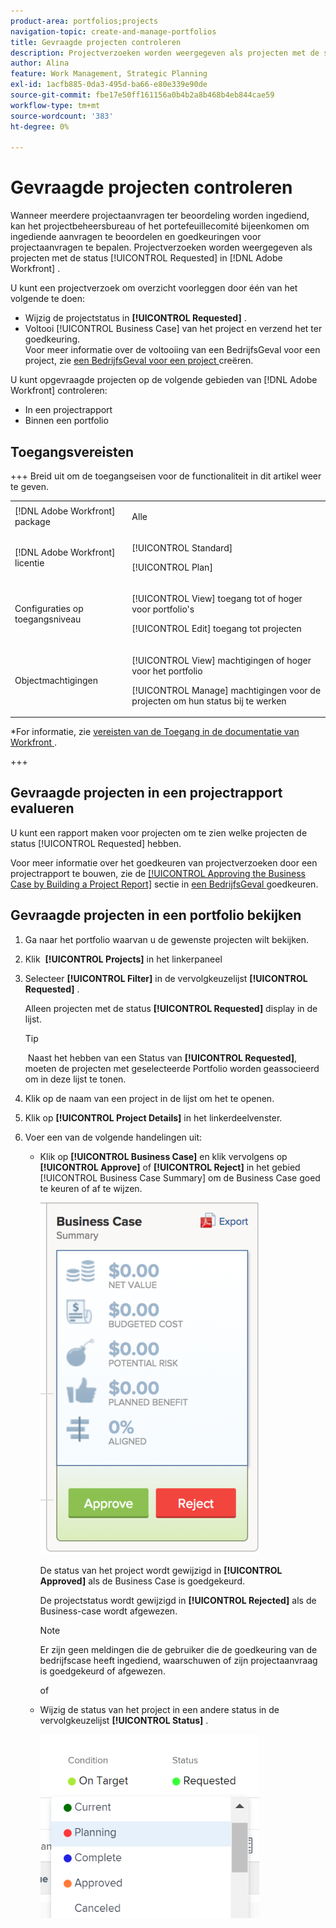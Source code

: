 ```yaml
---
product-area: portfolios;projects
navigation-topic: create-and-manage-portfolios
title: Gevraagde projecten controleren
description: Projectverzoeken worden weergegeven als projecten met de status [!UICONTROL Requested] in Adobe Workfront. Dit artikel beschrijft hoe te om projectverzoeken te herzien.
author: Alina
feature: Work Management, Strategic Planning
exl-id: 1acfb885-0da3-495d-ba66-e80e339e90de
source-git-commit: fbe17e50ff161156a0b4b2a8b468b4eb844cae59
workflow-type: tm+mt
source-wordcount: '383'
ht-degree: 0%

---
```


# Gevraagde projecten controleren

Wanneer meerdere projectaanvragen ter beoordeling worden ingediend, kan het projectbeheersbureau of het portefeuillecomité bijeenkomen om ingediende aanvragen te beoordelen en goedkeuringen voor projectaanvragen te bepalen. Projectverzoeken worden weergegeven als projecten met de status [!UICONTROL Requested] in [!DNL Adobe Workfront] .

U kunt een projectverzoek om overzicht voorleggen door één van het volgende te doen:

* Wijzig de projectstatus in **[!UICONTROL Requested]** .
* Voltooi [!UICONTROL Business Case] van het project en verzend het ter goedkeuring.\
   Voor meer informatie over de voltooiing van een BedrijfsGeval voor een project, zie [ een BedrijfsGeval voor een project ](../../../manage-work/projects/define-a-business-case/create-business-case.md) creëren.

U kunt opgevraagde projecten op de volgende gebieden van [!DNL Adobe Workfront] controleren:

* In een projectrapport
* Binnen een portfolio

## Toegangsvereisten

+++ Breid uit om de toegangseisen voor de functionaliteit in dit artikel weer te geven. 

<table style="table-layout:auto"> 
 <col> 
 <col> 
 <tbody> 
  <tr> 
   <td role="rowheader">[!DNL Adobe Workfront] package</td> 
   <td><p>Alle</p> </td> 
  </tr> 
  <tr> 
   <td role="rowheader">[!DNL Adobe Workfront] licentie</td> 
   <td> <p>[!UICONTROL Standard] </p> 
   <p>[!UICONTROL Plan]</p> </td> 
  </tr> 
  <tr> 
   <td role="rowheader">Configuraties op toegangsniveau</td> 
   <td> <p>[!UICONTROL View] toegang tot of hoger voor portfolio's</p> <p>[!UICONTROL Edit] toegang tot projecten</p>  </td> 
  </tr> 
  <tr> 
   <td role="rowheader">Objectmachtigingen</td> 
   <td> <p>[!UICONTROL View] machtigingen of hoger voor het portfolio</p> <p>[!UICONTROL Manage] machtigingen voor de projecten om hun status bij te werken</p>  </td> 
  </tr> 
 </tbody> 
</table>

*For informatie, zie [ vereisten van de Toegang in de documentatie van Workfront ](/help/quicksilver/administration-and-setup/add-users/access-levels-and-object-permissions/access-level-requirements-in-documentation.md).

+++

<!--Old:

<table style="table-layout:auto"> 
 <col> 
 <col> 
 <tbody> 
  <tr> 
   <td role="rowheader">[!DNL Adobe Workfront] plan</td> 
   <td><p>Any</p> </td> 
  </tr> 
  <tr> 
   <td role="rowheader">[!DNL Adobe Workfront] license*</td> 
   <td> <p>[!UICONTROL Plan] </p> </td> 
  </tr> 
  <tr> 
   <td role="rowheader">Access level configurations</td> 
   <td> <p>[!UICONTROL View] access or higher to Portfolios</p> <p>[!UICONTROL Edit] access to Projects</p>  </td> 
  </tr> 
  <tr> 
   <td role="rowheader">Object permissions</td> 
   <td> <p>[!UICONTROL View] permissions or higher on the portfolio</p> <p>[!UICONTROL Manage] permissions on the projects to update their status</p>  </td> 
  </tr> 
 </tbody> 
</table>-->

## Gevraagde projecten in een projectrapport evalueren

U kunt een rapport maken voor projecten om te zien welke projecten de status [!UICONTROL Requested] hebben.

Voor meer informatie over het goedkeuren van projectverzoeken door een projectrapport te bouwen, zie de [[!UICONTROL Approving the Business Case by Building a Project Report]](../../../manage-work/projects/define-a-business-case/approve-business-case.md#build-a-report) sectie in [ een BedrijfsGeval ](../../../manage-work/projects/define-a-business-case/approve-business-case.md) goedkeuren. 

## Gevraagde projecten in een portfolio bekijken

1. Ga naar het portfolio waarvan u de gewenste projecten wilt bekijken.
1. Klik &#x200B; **[!UICONTROL Projects]** in het linkerpaneel
1. Selecteer **[!UICONTROL Filter]** in de vervolgkeuzelijst **[!UICONTROL Requested]** .

   Alleen projecten met de status **[!UICONTROL Requested]** display in de lijst.

   >[!TIP]
   >
   > Naast het hebben van een Status van **[!UICONTROL Requested]**, moeten de projecten met geselecteerde Portfolio worden geassocieerd om in deze lijst te tonen.

1. Klik op de naam van een project in de lijst om het te openen.
1. Klik op **[!UICONTROL Project Details]** in het linkerdeelvenster.
1. Voer een van de volgende handelingen uit:

   * Klik op **[!UICONTROL Business Case]** en klik vervolgens op **[!UICONTROL Approve]** of **[!UICONTROL Reject]** in het gebied [!UICONTROL Business Case Summary] om de Business Case goed te keuren of af te wijzen.

     ![ accept_or_weiger_business_case.png ](assets/approve-or-reject-business-case-350x563.png)

     De status van het project wordt gewijzigd in **[!UICONTROL Approved]** als de Business Case is goedgekeurd.

     De projectstatus wordt gewijzigd in **[!UICONTROL Rejected]** als de Business-case wordt afgewezen.

     >[!NOTE]
     >
     >Er zijn geen meldingen die de gebruiker die de goedkeuring van de bedrijfscase heeft ingediend, waarschuwen of zijn projectaanvraag is goedgekeurd of afgewezen. 

     of

   * Wijzig de status van het project in een andere status in de vervolgkeuzelijst **[!UICONTROL Status]** .

     ![ het projectstatus van de Verandering van dropdown ](assets/project-status-change-from-drop-down-in-header-nwe-350x294.png)
 

 
